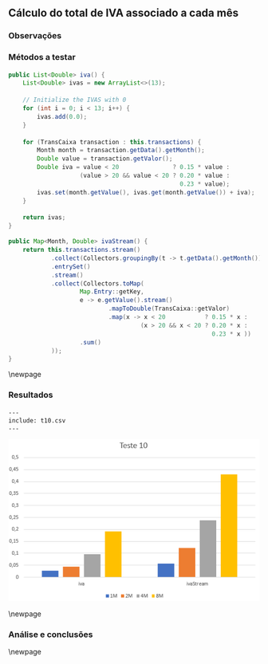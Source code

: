 ## Cálculo do total de IVA associado a cada mês

### Observações

### Métodos a testar

```{.java caption="Cálculo do total de IVA para cada mês"}
public List<Double> iva() {
    List<Double> ivas = new ArrayList<>(13);

    // Initialize the IVAS with 0
    for (int i = 0; i < 13; i++) {
        ivas.add(0.0);
    }

    for (TransCaixa transaction : this.transactions) {
        Month month = transaction.getData().getMonth();
        Double value = transaction.getValor();
        Double iva = value < 20               ? 0.15 * value :
                    (value > 20 && value < 20 ? 0.20 * value :
                                                0.23 * value);
        ivas.set(month.getValue(), ivas.get(month.getValue()) + iva);
    }

    return ivas;
}
```

```{.java caption="Cálculo do total de IVA para cada mês, com recurso a streams"}
public Map<Month, Double> ivaStream() {
    return this.transactions.stream()
            .collect(Collectors.groupingBy(t -> t.getData().getMonth()))
            .entrySet()
            .stream()
            .collect(Collectors.toMap(
                    Map.Entry::getKey,
                    e -> e.getValue().stream()
                            .mapToDouble(TransCaixa::getValor)
                            .map(x -> x < 20           ? 0.15 * x :
                                     (x > 20 && x < 20 ? 0.20 * x :
                                                         0.23 * x ))
                    .sum()
            ));
}  
```

\newpage

### Resultados

```table
---
include: t10.csv
---
```

![Representação gráfica destes resultados](charts/t10-2.PNG)

\newpage

### Análise e conclusões

\newpage